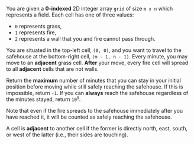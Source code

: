 You are given a **0-indexed** 2D integer array `grid` of size `m x n` which represents a field. Each cell has one of three values:

- `0` represents grass,
- `1` represents fire,
- `2` represents a wall that you and fire cannot pass through.

You are situated in the top-left cell, `(0, 0)`, and you want to travel to the safehouse at the bottom-right cell, `(m - 1, n - 1)`. Every minute, you may move to an **adjacent** grass cell. **After** your move, every fire cell will spread to all **adjacent** cells that are not walls.

Return the **maximum** number of minutes that you can stay in your initial position before moving while still safely reaching the safehouse. If this is impossible, return `-1`. If you can **always** reach the safehouse regardless of the minutes stayed, return <code>10<sup>9</sup></code>.

Note that even if the fire spreads to the safehouse immediately after you have reached it, it will be counted as safely reaching the safehouse.

A cell is **adjacent** to another cell if the former is directly north, east, south, or west of the latter (i.e., their sides are touching).